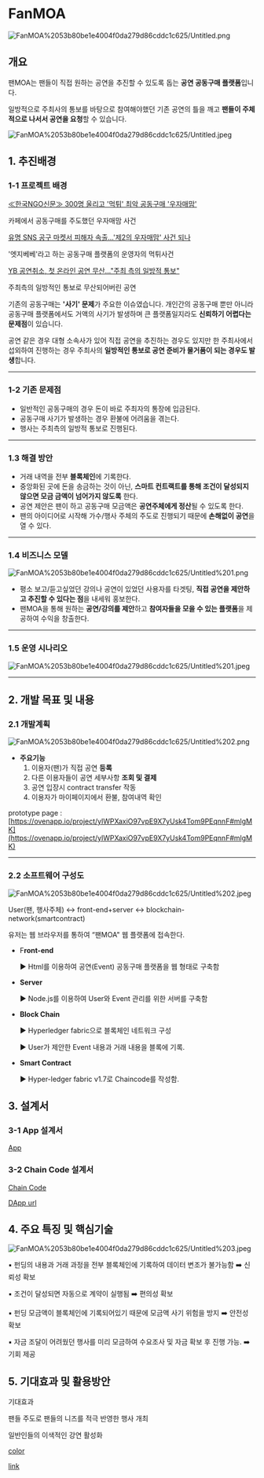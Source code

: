 # FanMOA

![FanMOA%2053b80be1e4004f0da279d86cddc1c625/Untitled.png](FanMOA%2053b80be1e4004f0da279d86cddc1c625/Untitled.png)

## 개요

팬MOA는 팬들이 직접 원하는 공연을 추진할 수 있도록 돕는 **공연 공동구매 플랫폼**입니다. 

일방적으로 주최사의 통보를 바탕으로 참여해야했던 기존 공연의 틀을 깨고 **팬들이 주체적으로 나서서 공연을 요청**할 수 있습니다. 

![FanMOA%2053b80be1e4004f0da279d86cddc1c625/Untitled.jpeg](FanMOA%2053b80be1e4004f0da279d86cddc1c625/Untitled.jpeg)

## 1. 추진배경

### 1-1 프로젝트 배경

[≪한국NGO신문≫ 300명 울리고 '먹튀' 최악 공동구매 '우자매맘'](http://www.ngonews.kr/115194)

카페에서 공동구매를 주도했던 우자매맘 사건

[유명 SNS 공구 마켓서 피해자 속출...'제2의 우자매맘' 사건 되나](http://www.ntoday.co.kr/news/articleView.html?idxno=76775)

'엣지베베'라고 하는 공동구매 플랫폼의 운영자의 먹튀사건

[YB 공연취소, 첫 온라인 공연 무산..."주최 측의 일방적 통보"](https://www.etoday.co.kr/news/view/2018156)

주최측의 일방적인 통보로 무산되어버린 공연

기존의 공동구매는 **'사기' 문제**가 주요한 이슈였습니다. 개인간의 공동구매 뿐만 아니라 공동구매 플랫폼에서도 거액의 사기가 발생하며 큰 플랫폼일지라도 **신뢰하기 어렵다는 문제점**이 있습니다.

공연 같은 경우 대형 소속사가 있어 직접 공연을 추진하는 경우도 있지만 한 주최사에서 섭외하여 진행하는 경우 주최사의 **일방적인 통보로 공연 준비가 물거품이 되는 경우도 발생**합니다.

---

### 1-2 기존 문제점

- 일반적인 공동구매의 경우 돈이 바로 주최자의 통장에 입금된다.
- 공동구매 사기가 발생하는 경우 환불에 어려움을 겪는다.
- 행사는 주최측의 일방적 통보로 진행된다.

---

### 1.3 해결 방안

- 거래 내역을 전부 **블록체인**에 기록한다.
- 중앙화된 곳에 돈을 송금하는 것이 아닌, **스마트 컨트랙트를 통해 조건이 달성되지 않으면 모금 금액이 넘어가지 않도록** 한다.
- 공연 제안은 팬이 하고 공동구매 모금액은 **공연주체에게 정산**될 수 있도록 한다.
- 팬의 아이디어로 시작해 가수/행사 주체의 주도로 진행되기 때문에 **손해없이 공연**을 열 수 있다.

---

### 1.4 비즈니스 모델

![FanMOA%2053b80be1e4004f0da279d86cddc1c625/Untitled%201.png](FanMOA%2053b80be1e4004f0da279d86cddc1c625/Untitled%201.png)

- 평소 보고/듣고싶었던 강의나 공연이 있었던 사용자를 타겟팅, **직접 공연을 제안하고 추진할 수 있다는 점**을 내세워 홍보한다.
- 팬MOA을 통해 원하는 **공연/강의를 제안**하고 **참여자들을 모을 수 있는 플랫폼**을 제공하여 수익을 창출한다.

---

### 1.5 운영 시나리오

![FanMOA%2053b80be1e4004f0da279d86cddc1c625/Untitled%201.jpeg](FanMOA%2053b80be1e4004f0da279d86cddc1c625/Untitled%201.jpeg)

---

## 2. 개발 목표 및 내용

### 2.1 개발계획

![FanMOA%2053b80be1e4004f0da279d86cddc1c625/Untitled%202.png](FanMOA%2053b80be1e4004f0da279d86cddc1c625/Untitled%202.png)

- **주요기능**
    1. 이용자(팬)가 직접 공연 **등록**
    2. 다른 이용자들이 공연 세부사항 **조회 및 결제**
    3. 공연 입장시 contract transfer 작동
    4. 이용자가 마이페이지에서 환불, 참여내역 확인

prototype page : [https://ovenapp.io/project/ylWPXaxiO97vpE9X7yUsk4Tom9PEqnnF#mlgMK](https://ovenapp.io/project/ylWPXaxiO97vpE9X7yUsk4Tom9PEqnnF#mlgMK)

---

### 2.2 소프트웨어 구성도

![FanMOA%2053b80be1e4004f0da279d86cddc1c625/Untitled%202.jpeg](FanMOA%2053b80be1e4004f0da279d86cddc1c625/Untitled%202.jpeg)

User(팬, 행사주체) ↔ front-end+server ↔ blockchain-network(smartcontract)

유저는 웹 브라우저를 통하여 “팬MOA" 웹 플랫폼에 접속한다.

- F**ront-end**

    ▶ Html를 이용하여 공연(Event) 공동구매 플랫폼을 웹 형태로 구축함

- **Server**

    ▶ Node.js를 이용하여 User와 Event 관리를 위한 서버를 구축함

- **Block Chain**

    ▶ Hyperledger fabric으로 블록체인 네트워크 구성

    ▶ User가 제안한 Event 내용과 거래 내용을 블록에 기록.

- **Smart Contract**

    ▶ Hyper-ledger fabric v1.7로 Chaincode를 작성함.

## 3. 설계서

### 3-1 App 설계서

[App](FanMOA%2053b80be1e4004f0da279d86cddc1c625/App%2030c1a713d53744ac8d0516ef8755e3fd.md)

### 3-2 Chain Code 설계서

[Chain Code](FanMOA%2053b80be1e4004f0da279d86cddc1c625/Chain%20Code%20ce4f43e26244417ba623cebfb914993e.md)

[DApp url ](FanMOA%2053b80be1e4004f0da279d86cddc1c625/DApp%20url%20713171c8d7444380a7a9d3c5eba3d190.csv)

## 4. 주요 특징 및 핵심기술

![FanMOA%2053b80be1e4004f0da279d86cddc1c625/Untitled%203.jpeg](FanMOA%2053b80be1e4004f0da279d86cddc1c625/Untitled%203.jpeg)

▪️ 펀딩의 내용과 거래 과정을 전부 블록체인에 기록하여 데이터 변조가 불가능함 ➡️ 신뢰성 확보

▪️ 조건이 달성되면 자동으로 계약이 실행됨 ➡️ 편의성 확보

▪️ 펀딩 모금액이 블록체인에 기록되어있기 때문에 모금액 사기 위험을 방지 ➡️ 안전성 확보

▪️  자금 조달이 어려웠던 행사를 미리 모금하여 수요조사 및 자금 확보 후 진행 가능. ➡️ 기회 제공

## 5. 기대효과 및 활용방안

기대효과

팬들 주도로 팬들의 니즈를 적극 반영한 행사 개최

일반인들의 이색적인 강연 활성화

[color](FanMOA%2053b80be1e4004f0da279d86cddc1c625/color%20a4642da9a5334ce4b7ff3967b24a9b7a.md)

[link](FanMOA%2053b80be1e4004f0da279d86cddc1c625/link%20d27d9c3685c24d048ee80b4246af0d7a.md)